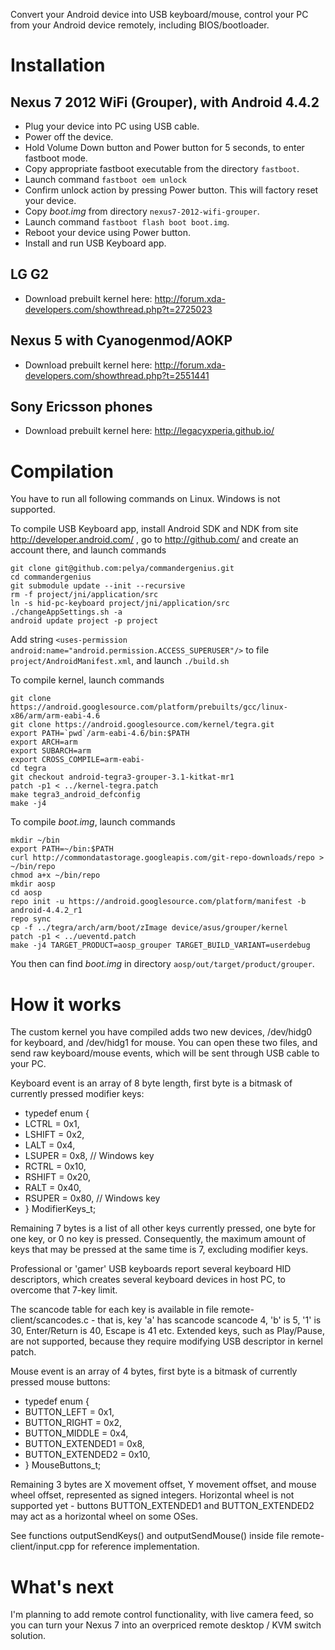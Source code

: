Convert your Android device into USB keyboard/mouse, control your PC from your Android device remotely, including BIOS/bootloader.


Installation
============

Nexus 7 2012 WiFi (Grouper), with Android 4.4.2
-----

- Plug your device into PC using USB cable.
- Power off the device.
- Hold Volume Down button and Power button for 5 seconds, to enter fastboot mode.
- Copy appropriate fastboot executable from the directory `fastboot`.
- Launch command `fastboot oem unlock`
- Confirm unlock action by pressing Power button. This will factory reset your device.
- Copy *boot.img* from directory `nexus7-2012-wifi-grouper`.
- Launch command `fastboot flash boot boot.img`.
- Reboot your device using Power button.
- Install and run USB Keyboard app.

LG G2
-----

- Download prebuilt kernel here: http://forum.xda-developers.com/showthread.php?t=2725023

Nexus 5 with Cyanogenmod/AOKP
-----

- Download prebuilt kernel here: http://forum.xda-developers.com/showthread.php?t=2551441

Sony Ericsson phones
-----

- Download prebuilt kernel here: http://legacyxperia.github.io/


Compilation
===========

You have to run all following commands on Linux. Windows is not supported.

To compile USB Keyboard app, install Android SDK and NDK from site http://developer.android.com/ ,
go to http://github.com/ and create an account there, and launch commands

	git clone git@github.com:pelya/commandergenius.git
	cd commandergenius
	git submodule update --init --recursive
	rm -f project/jni/application/src
	ln -s hid-pc-keyboard project/jni/application/src
	./changeAppSettings.sh -a
	android update project -p project

Add string `<uses-permission android:name="android.permission.ACCESS_SUPERUSER"/>` to file `project/AndroidManifest.xml`, and launch `./build.sh`

To compile kernel, launch commands

	git clone https://android.googlesource.com/platform/prebuilts/gcc/linux-x86/arm/arm-eabi-4.6
	git clone https://android.googlesource.com/kernel/tegra.git
	export PATH=`pwd`/arm-eabi-4.6/bin:$PATH
	export ARCH=arm
	export SUBARCH=arm
	export CROSS_COMPILE=arm-eabi-
	cd tegra
	git checkout android-tegra3-grouper-3.1-kitkat-mr1
	patch -p1 < ../kernel-tegra.patch
	make tegra3_android_defconfig
	make -j4

To compile *boot.img*, launch commands

	mkdir ~/bin
	export PATH=~/bin:$PATH
	curl http://commondatastorage.googleapis.com/git-repo-downloads/repo > ~/bin/repo
	chmod a+x ~/bin/repo
	mkdir aosp
	cd aosp
	repo init -u https://android.googlesource.com/platform/manifest -b android-4.4.2_r1
	repo sync
	cp -f ../tegra/arch/arm/boot/zImage device/asus/grouper/kernel
	patch -p1 < ../ueventd.patch
	make -j4 TARGET_PRODUCT=aosp_grouper TARGET_BUILD_VARIANT=userdebug

You then can find *boot.img* in directory `aosp/out/target/product/grouper`.

How it works
============

The custom kernel you have compiled adds two new devices, /dev/hidg0 for keyboard,
and /dev/hidg1 for mouse. You can open these two files, and send raw keyboard/mouse events,
which will be sent through USB cable to your PC.

Keyboard event is an array of 8 byte length, first byte is a bitmask of currently pressed modifier keys:

- typedef enum {
- LCTRL = 0x1,
- LSHIFT = 0x2,
- LALT = 0x4,
- LSUPER = 0x8, // Windows key
- RCTRL = 0x10,
- RSHIFT = 0x20,
- RALT = 0x40,
- RSUPER = 0x80, // Windows key
- } ModifierKeys_t;

Remaining 7 bytes is a list of all other keys currently pressed, one byte for one key, or 0 no key is pressed.
Consequently, the maximum amount of keys that may be pressed at the same time is 7, excluding modifier keys.

Professional or 'gamer' USB keyboards report several keyboard HID descriptors, which creates several keyboard devices in host PC,
to overcome that 7-key limit.

The scancode table for each key is available in file remote-client/scancodes.c -
that is,  key 'a' has scancode scancode 4, 'b' is 5, '1' is 30, Enter/Return is 40, Escape is 41 etc.
Extended keys, such as Play/Pause, are not supported, because they require modifying USB descriptor in kernel patch.


Mouse event is an array of 4 bytes, first byte is a bitmask of currently pressed mouse buttons:

- typedef enum {
- BUTTON_LEFT = 0x1,
- BUTTON_RIGHT = 0x2,
- BUTTON_MIDDLE = 0x4,
- BUTTON_EXTENDED1 = 0x8,
- BUTTON_EXTENDED2 = 0x10,
- } MouseButtons_t;

Remaining 3 bytes are X movement offset, Y movement offset, and mouse wheel offset, represented as signed integers.
Horizontal wheel is not supported yet - buttons BUTTON_EXTENDED1 and BUTTON_EXTENDED2 may act as a horizontal wheel on some OSes.


See functions outputSendKeys() and outputSendMouse() inside file remote-client/input.cpp
for reference implementation.

What's next
===========

I'm planning to add remote control functionality, with live camera feed,
so you can turn your Nexus 7 into an overpriced remote desktop / KVM switch solution.
